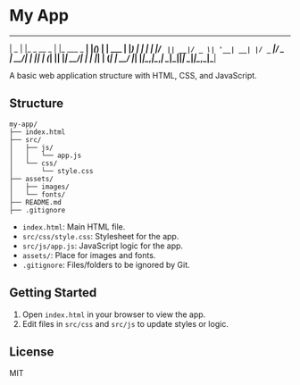 # My App

 ____  _              _              _   _     _     
|  _ \| |_   _  __ _ | |_  ___  _ __| |_(_) __| | ___ 
| |_) | | | | |/ _` || __|/ _ \| '__| __| |/ _` |/ _ \
|  __/| | |_| | (_| || |_|  __/| |  | |_| | (_| |  __/
|_|   |_|\__,_|\__,_| \__|\___||_|   \__|_|\__,_|\___|



A basic web application structure with HTML, CSS, and JavaScript.

## Structure

```
my-app/
├── index.html
├── src/
│   ├── js/
│   │   └── app.js
│   └── css/
│       └── style.css
├── assets/
│   ├── images/
│   └── fonts/
├── README.md
├── .gitignore
```

- `index.html`: Main HTML file.
- `src/css/style.css`: Stylesheet for the app.
- `src/js/app.js`: JavaScript logic for the app.
- `assets/`: Place for images and fonts.
- `.gitignore`: Files/folders to be ignored by Git.

## Getting Started

1. Open `index.html` in your browser to view the app.
2. Edit files in `src/css` and `src/js` to update styles or logic.

## License

MIT

